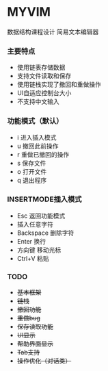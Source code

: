 # MYVIM
数据结构课程设计 简易文本编辑器
### 主要特点
- 使用链表存储数据
- 支持文件读取和保存
- 使用链栈实现了撤回和重做操作
- UI自适应控制台大小
- 不支持中文输入
### 功能模式（默认）
- i 进入插入模式
- u 撤回此前操作
- r 重做已撤回的操作
- s 保存文件
- o 打开文件
- q 退出程序
### INSERTMODE插入模式

- Esc 返回功能模式
- 插入任意字符
- Backspace 删除字符
- Enter 换行
- 方向键 移动光标
- Ctrl+V 粘贴
### TODO
- ~~基本框架~~
- ~~链栈~~
- ~~撤回功能~~
- ~~重做bug~~
- ~~保存读取功能~~
- ~~UI显示~~
- ~~帮助界面显示~~
- ~~Tab支持~~
- ~~操作优化（对话类）~~